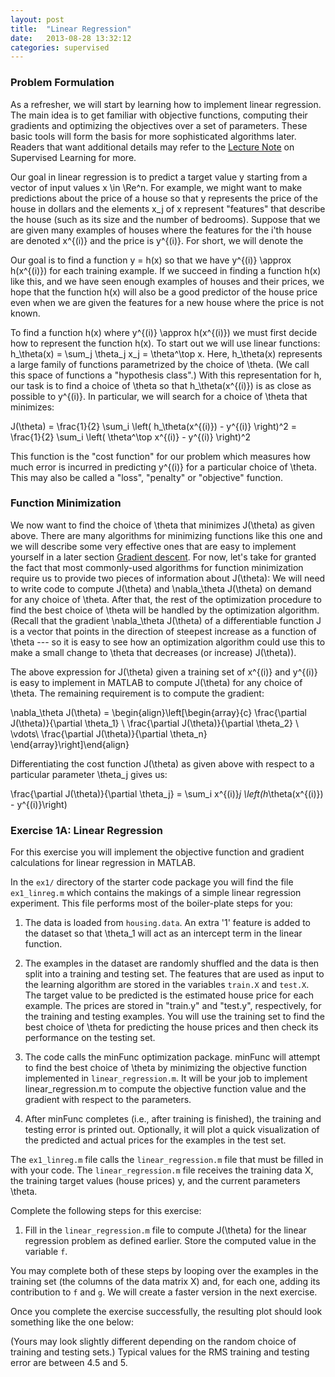 ```yaml
---
layout: post
title:  "Linear Regression"
date:   2013-08-28 13:32:12
categories: supervised
---
```


### Problem Formulation ###
As a refresher, we will start by learning how to implement linear regression.  The main idea is to get familiar with objective functions, computing their gradients and optimizing the objectives over a set of parameters.  These basic tools will form the basis for more sophisticated algorithms later.  Readers that want additional details may refer to the [Lecture Note](http://cs229.stanford.edu/notes/cs229-notes1.pdf) on Supervised Learning for more.

Our goal in linear regression is to predict a target value <m>y</m> starting from a vector of input values <m>x \in \Re^n</m>.  For example, we might want to make predictions about the price of a house so that <m>y</m> represents the price of the house in dollars and the elements <m>x_j</m> of <m>x</m> represent "features" that describe the house (such as its size and the number of bedrooms).  Suppose that we are given many examples of houses where the features for the i'th house are denoted <m>x^{(i)}</m> and the price is <m>y^{(i)}</m>.  For short, we will denote the 

Our goal is to find a function <m>y = h(x)</m> so that we have <m>y^{(i)} \approx h(x^{(i)})</m> for each training example.  If we succeed in finding a function <m>h(x)</m> like this, and we have seen enough examples of houses and their prices, we hope that the function <m>h(x)</m> will also be a good predictor of the house price even when we are given the features for a new house where the price is not known.

To find a function <m>h(x)</m> where <m>y^{(i)} \approx h(x^{(i)})</m> we must first decide how to represent the function <m>h(x)</m>.  To start out we will use linear functions: <m>h_\theta(x) = \sum_j \theta_j x_j = \theta^\top x</m>.  Here, <m>h_\theta(x)</m> represents a large family of functions parametrized by the choice of <m>\theta</m>.  (We call this space of functions a "hypothesis class".)  With this representation for <m>h</m>, our task is to find a choice of <m>\theta</m> so that <m>h_\theta(x^{(i)})</m> is as close as possible to <m>y^{(i)}</m>.  In particular, we will search for a choice of <m>\theta</m> that minimizes:

<m>
J(\theta) = \frac{1}{2} \sum_i \left( h_\theta(x^{(i)}) - y^{(i)} \right)^2 = \frac{1}{2} \sum_i \left( \theta^\top x^{(i)} - y^{(i)} \right)^2
</m>

This function is the "cost function" for our problem which measures how much error is incurred in predicting <m>y^{(i)}</m> for a particular choice of <m>\theta</m>.  This may also be called a "loss", "penalty" or "objective" function.

### Function Minimization ###

We now want to find the choice of <m>\theta</m> that minimizes <m>J(\theta)</m> as given above.  There are many algorithms for minimizing functions like this one and we will describe some very effective ones that are easy to implement yourself in a later section [Gradient descent]().  For now, let's take for granted the fact that most commonly-used algorithms for function minimization require us to provide two pieces of information about <m>J(\theta)</m>:   We will need to write code to compute <m>J(\theta)</m> and <m>\nabla_\theta J(\theta)</m> on demand for any choice of <m>\theta</m>.  After that, the rest of the optimization procedure to find the best choice of <m>\theta</m> will be handled by the optimization algorithm.  (Recall that the gradient <m>\nabla_\theta J(\theta)</m> of a differentiable function <m>J</m> is a vector that points in the direction of steepest increase as a function of <m>\theta</m> --- so it is easy to see how an optimization algorithm could use this to make a small change to <m>\theta</m> that decreases (or increase) <m>J(\theta)</m>).

The above expression for <m>J(\theta)</m> given a training set of <m>x^{(i)}</m> and <m>y^{(i)}</m> is easy to implement in MATLAB to compute <m>J(\theta)</m> for any choice of <m>\theta</m>.  The remaining requirement is to compute the gradient:

<m>\nabla_\theta J(\theta) = \begin{align}\left[\begin{array}{c} \frac{\partial J(\theta)}{\partial \theta_1}  \\
\frac{\partial J(\theta)}{\partial \theta_2}  \\
\vdots\\
\frac{\partial J(\theta)}{\partial \theta_n} \end{array}\right]\end{align}</m>

Differentiating the cost function <m>J(\theta)</m> as given above with respect to a particular parameter <m>\theta_j</m> gives us:

<m>\frac{\partial J(\theta)}{\partial \theta_j} = \sum_i x^{(i)}_j \left(h_\theta(x^{(i)}) - y^{(i)}\right)</m>

### Exercise 1A:  Linear Regression ### 

For this exercise you will implement the objective function and gradient calculations for linear regression in MATLAB.

In the `ex1/` directory of the starter code package you will find the file `ex1_linreg.m` which contains the makings of a simple linear regression experiment.  This file performs most of the boiler-plate steps for you:

1. The data is loaded from `housing.data`.  An extra '1' feature is added to the dataset so that <m>\theta_1</m> will act as an intercept term in the linear function.

2. The examples in the dataset are randomly shuffled and the data is then split into a training and testing set.  The features that are used as input to the learning algorithm are stored in the variables `train.X` and `test.X`.  The target value to be predicted is the estimated house price for each example.  The prices are stored in "train.y" and "test.y", respectively, for the training and testing examples.  You will use the training set to find the best choice of <m>\theta</m> for predicting the house prices and then check its performance on the testing set.

3. The code calls the minFunc optimization package.  minFunc will attempt to find the best choice of <m>\theta</m> by minimizing the objective function implemented in `linear_regression.m`.  It will be your job to implement linear_regression.m to compute the objective function value and the gradient with respect to the parameters.  

4. After minFunc completes (i.e., after training is finished), the training and testing error is printed out.  Optionally, it will plot a quick visualization of the predicted and actual prices for the examples in the test set.

The `ex1_linreg.m` file calls the `linear_regression.m` file that must be filled in with your code.  The `linear_regression.m` file receives the training data <m>X</m>, the training target values (house prices) <m>y</m>, and the current parameters <m>\theta</m>.  

Complete the following steps for this exercise:

1. Fill in the `linear_regression.m` file to compute <m>J(\theta)</m> for the linear regression problem as defined earlier.  Store the computed value in the variable `f`. 

You may complete both of these steps by looping over the examples in the training set (the columns of the data matrix X) and, for each one, adding its contribution to `f` and `g`.  We will create a faster version in the next exercise.

Once you complete the exercise successfully, the resulting plot should look something like the one below:

(Yours may look slightly different depending on the random choice of training and testing sets.)  Typical values for the RMS training and testing error are between 4.5 and 5.

